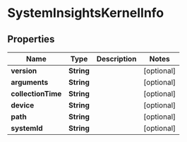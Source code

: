 

# SystemInsightsKernelInfo


## Properties

| Name | Type | Description | Notes |
|------------ | ------------- | ------------- | -------------|
|**version** | **String** |  |  [optional] |
|**arguments** | **String** |  |  [optional] |
|**collectionTime** | **String** |  |  [optional] |
|**device** | **String** |  |  [optional] |
|**path** | **String** |  |  [optional] |
|**systemId** | **String** |  |  [optional] |



